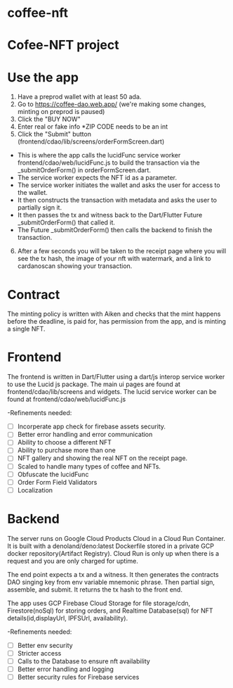 # coffee-nft
# Cofee-NFT project

# Use the app
1. Have a preprod wallet with at least 50 ada.
2. Go to https://coffee-dao.web.app/ (we're making some changes, minting on preprod is paused)
3. Click the "BUY NOW"
4. Enter real or fake info *ZIP CODE needs to be an int
5. Click the "Submit" button (frontend/cdao/lib/screens/orderFormScreen.dart)
- This is where the app calls the lucidFunc service worker frontend/cdao/web/lucidFunc.js to build the transaction via the _submitOrderForm() in orderFormScreen.dart. 
- The service worker expects the NFT id as a parameter. 
- The service worker initiates the wallet and asks the user for access to the wallet. 
- It then constructs the transaction with metadata and asks the user to partially sign it. 
- It then passes the tx and witness back to the Dart/Flutter Future _submitOrderForm() that called it. 
- The Future _submitOrderForm() then calls the backend to finish the transaction.
6. After a few seconds you will be taken to the receipt page where you will see the tx hash, the image of your nft with watermark, and a link to cardanoscan showing your transaction.

# Contract
The minting policy is written with Aiken and checks that the mint happens before the deadline, is paid for, has permission from the app, and is minting a single NFT.

# Frontend
The frontend is written in Dart/Flutter using a dart/js interop service worker to use the Lucid js package. The main ui pages are found at frontend/cdao/lib/screens and widgets. The lucid service worker can be found at frontend/cdao/web/lucidFunc.js

-Refinements needed:
- [ ] Incorperate app check for firebase assets security.
- [ ] Better error handling and error communication
- [ ] Ability to choose a different NFT
- [ ] Ability to purchase more than one
- [ ] NFT gallery and showing the real NFT on the receipt page.
- [ ] Scaled to handle many types of coffee and NFTs.
- [ ] Obfuscate the lucidFunc
- [ ] Order Form Field Validators
- [ ] Localization

# Backend
The server runs on Google Cloud Products Cloud in a Cloud Run Container. It is built with a denoland/deno:latest Dockerfile stored in a private GCP docker repository(Artifact Registry). Cloud Run is only up when there is a request and you are only charged for uptime.

The end point expects a tx and a witness. It then generates the contracts DAO singing key from env variable mnemonic phrase. Then partial sign, assemble, and submit. It returns the tx hash to the front end.

The app uses GCP Firebase Cloud Storage for file storage/cdn, Firestore(noSql) for storing orders, and Realtime Database(sql) for NFT details(id,displayUrl, IPFSUrl, availability).

-Refinements needed:
- [ ] Better env security
- [ ] Stricter access
- [ ] Calls to the Database to ensure nft availability
- [ ] Better error handling and logging
- [ ] Better security rules for Firebase services
